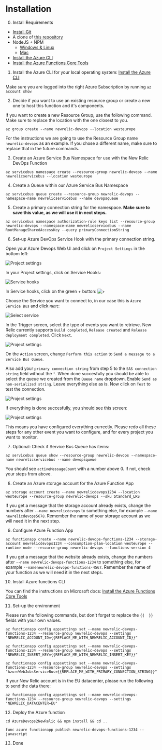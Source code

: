 # Installation

0) Install Requirements

* [Install Git](https://github.com/git-guides/install-git)
* A clone of [this repository](https://github.com/newrelic/newrelic-azure-devops-statistics)
* NodeJS + NPM
    * [Windows & Linux](https://docs.npmjs.com/downloading-and-installing-node-js-and-npm)
    * [Mac](https://nodejs.dev/learn/how-to-install-nodejs)
* [Install the Azure CLI](https://docs.microsoft.com/en-us/cli/azure/install-azure-cli)
* [Install the Azure Functions Core Tools](https://docs.microsoft.com/en-us/azure/azure-functions/functions-run-local?tabs=macos%2Ccsharp%2Cbash#install-the-azure-functions-core-tools)

1) Install the Azure CLI for your local operating system: [Install the Azure CLI](https://docs.microsoft.com/en-us/cli/azure/install-azure-cli)

Make sure you are logged into the right Azure Subscription by running `az account show`

2) Decide if you want to use an existing resource group or create a new one to host this function and it's components.

If you want to create a new Resource Group, use the following command. Make sure to replace the location with the one closest to you.

`az group create --name newrelic-devops --location westeurope`

For the instructions we are going to use the Resource Group name `newrelic-devops` as an example. If you chose a different name, make sure to replace that in the future commands.

3) Create an Azure Service Bus Namespace for use with the New Relic DevOps Function

`az servicebus namespace create --resource-group newrelic-devops --name newrelicservicebus --location westeurope`

4) Create a Queue within our Azure Service Bus Namespace

`az servicebus queue create --resource-group newrelic-devops --namespace-name newrelicservicebus --name devopsqueue`

5) Create a primary connection string for the namespace. **Make sure to save this value, as we will use it in next steps.**

`az servicebus namespace authorization-rule keys list --resource-group newrelic-devops --namespace-name newrelicservicebus --name RootManageSharedAccessKey --query primaryConnectionString`

6) Set-up Azure DevOps Service Hook with the primary connection string.

Open your Azure Devops Web UI and click on `Project Settings` in the bottom left:

![Project settings](./screenshots/devops-project-settings.png)

In your Project settings, click on Service Hooks:

![Service hooks](./screenshots/devops-service-hooks.png)

In Service hooks, click on the green + button: ![+](./screenshots/devops-add-service-hook.png)

Choose the Service you want to connect to, in our case this is `Azure Service Bus` and click `Next`:

![Select service](./screenshots/devops-select-service.png)

In the Trigger screen, select the type of events you want to retrieve. New Relic currently supports `Build completed`, `Release created` and `Release deployment completed`. Click `Next`.

![Project settings](./screenshots/devops-select-trigger.png)

On the `Action` screen, change `Perform this action` to `Send a message to a Service Bus Queue`.

Also add your `primary connection string` from step 5 to the `SAS connection string` field without the `"`. When done succesfully you should be able to select the queue we created from the `Queue name` dropdown. Enable `Send as non-serialized string`. Leave everything else as is. Now click on `Test` to test the connection.

![Project settings](./screenshots/devops-select-action.png)

If everything is done succesfully, you should see this screen:

![Project settings](./screenshots/devops-success.png)

This means you have configured everything currectly. Please redo all these steps for any other event you want to configure, and for every project you want to monitor.

7) Optional: Check if Service Bus Queue has items:

`az servicebus queue show --resource-group newrelic-devops --namespace-name newrelicservicebus --name devopsqueue`

You should see `activeMessageCount` with a number above 0. If not, check your steps from above.

8) Create an Azure storage account for the Azure Function App

`az storage account create --name newrelicdevops1234 --location westeurope --resource-group newrelic-devops --sku Standard_LRS`

If you get a message that the storage account already exists, change the numbers after `--name newrelicdevops` to something else, for example `--name newrelicdevops5678`. Remember the name of your storage account as we will need it in the next step.

9) Configure Azure Function App

`az functionapp create --name newrelic-devops-functions-1234 --storage-account newrelicdevops1234 --consumption-plan-location westeurope --runtime node --resource-group newrelic-devops --functions-version 4`

If you get a message that the website already exists, change the numbers after `--name newrelic-devops-functions-1234` to something else, for example `--namenewrelic-devops-functions-4567`. Remember the name of your function as we will need it in the next steps.

10) Install Azure functions CLI

You can find the instructions on Microsoft docs: [Install the Azure Functions Core Tools](https://docs.microsoft.com/en-us/azure/azure-functions/functions-run-local?tabs=macos%2Ccsharp%2Cbash#install-the-azure-functions-core-tools)

11) Set-up the environment

Please run the following commands, but don't forget to replace the `{{  }}` fields with your own values.

`az functionapp config appsettings set --name newrelic-devops-functions-1234 --resource-group newrelic-devops --settings "NEWRELIC_ACCOUNT_ID={{REPLACE_ME_WITH_NEWRELIC_ACCOUNT_ID}}"`

`az functionapp config appsettings set --name newrelic-devops-functions-1234 --resource-group newrelic-devops --settings "NEWRELIC_INSERT_KEY={{REPLACE_ME_WITH_NEWRELIC_INSERT_KEY}}"`

`az functionapp config appsettings set --name newrelic-devops-functions-1234 --resource-group newrelic-devops --settings "AzureWebJobsServiceBus={{REPLACE_ME_WITH_PRIMARY_CONNECTION_STRING}}"`

If your New Relic account is in the EU datacenter, please run the following to send the data there:

`az functionapp config appsettings set --name newrelic-devops-functions-1234 --resource-group newrelic-devops --settings "NEWRELIC_DATACENTER=EU"`

12) Deploy the Azure function

`cd AzureDevops2NewRelic && npm install && cd ..`

`func azure functionapp publish newrelic-devops-functions-1234 --javascript`

13) Done
